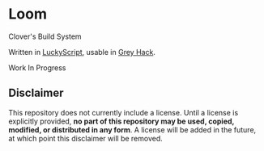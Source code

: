 # Loom

Clover's Build System

Written in [LuckyScript][luckyscript], usable in [Grey Hack][greyhack].

Work In Progress

## Disclaimer
This repository does not currently include a license. Until a license is explicitly provided, **no part of this repository may be used, copied, modified, or distributed in any form**.
A license will be added in the future, at which point this disclaimer will be removed.

[luckyscript]: https://github.com/cloverrfoxx/luckyscript-gh
[greyhack]: https://store.steampowered.com/app/605230/Grey_Hack/
